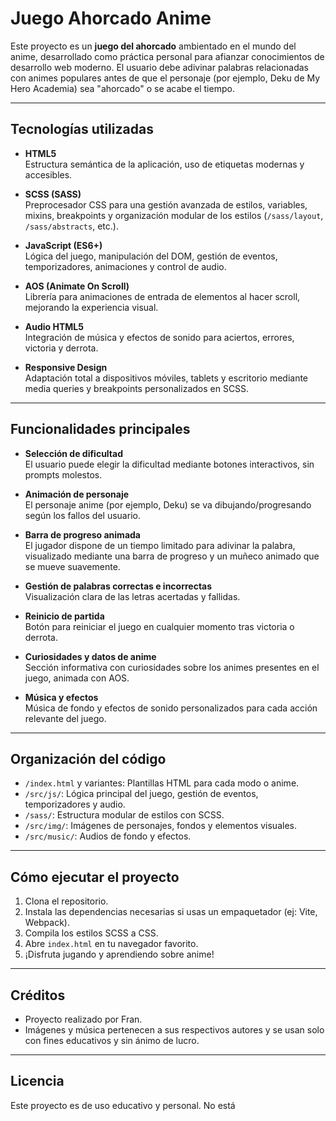 # Juego Ahorcado Anime

Este proyecto es un **juego del ahorcado** ambientado en el mundo del anime, desarrollado como práctica personal para afianzar conocimientos de desarrollo web moderno. El usuario debe adivinar palabras relacionadas con animes populares antes de que el personaje (por ejemplo, Deku de My Hero Academia) sea "ahorcado" o se acabe el tiempo.

---

## Tecnologías utilizadas

- **HTML5**  
  Estructura semántica de la aplicación, uso de etiquetas modernas y accesibles.

- **SCSS (SASS)**  
  Preprocesador CSS para una gestión avanzada de estilos, variables, mixins, breakpoints y organización modular de los estilos (`/sass/layout`, `/sass/abstracts`, etc.).

- **JavaScript (ES6+)**  
  Lógica del juego, manipulación del DOM, gestión de eventos, temporizadores, animaciones y control de audio.

- **AOS (Animate On Scroll)**  
  Librería para animaciones de entrada de elementos al hacer scroll, mejorando la experiencia visual.

- **Audio HTML5**  
  Integración de música y efectos de sonido para aciertos, errores, victoria y derrota.

- **Responsive Design**  
  Adaptación total a dispositivos móviles, tablets y escritorio mediante media queries y breakpoints personalizados en SCSS.

---

## Funcionalidades principales

- **Selección de dificultad**  
  El usuario puede elegir la dificultad mediante botones interactivos, sin prompts molestos.

- **Animación de personaje**  
  El personaje anime (por ejemplo, Deku) se va dibujando/progresando según los fallos del usuario.

- **Barra de progreso animada**  
  El jugador dispone de un tiempo limitado para adivinar la palabra, visualizado mediante una barra de progreso y un muñeco animado que se mueve suavemente.

- **Gestión de palabras correctas e incorrectas**  
  Visualización clara de las letras acertadas y fallidas.

- **Reinicio de partida**  
  Botón para reiniciar el juego en cualquier momento tras victoria o derrota.

- **Curiosidades y datos de anime**  
  Sección informativa con curiosidades sobre los animes presentes en el juego, animada con AOS.

- **Música y efectos**  
  Música de fondo y efectos de sonido personalizados para cada acción relevante del juego.

---

## Organización del código

- `/index.html` y variantes: Plantillas HTML para cada modo o anime.
- `/src/js/`: Lógica principal del juego, gestión de eventos, temporizadores y audio.
- `/sass/`: Estructura modular de estilos con SCSS.
- `/src/img/`: Imágenes de personajes, fondos y elementos visuales.
- `/src/music/`: Audios de fondo y efectos.

---

## Cómo ejecutar el proyecto

1. Clona el repositorio.
2. Instala las dependencias necesarias si usas un empaquetador (ej: Vite, Webpack).
3. Compila los estilos SCSS a CSS.
4. Abre `index.html` en tu navegador favorito.
5. ¡Disfruta jugando y aprendiendo sobre anime!

---

## Créditos

- Proyecto realizado por Fran.
- Imágenes y música pertenecen a sus respectivos autores y se usan solo con fines educativos y sin ánimo de lucro.

---

## Licencia

Este proyecto es de uso educativo y personal. No está